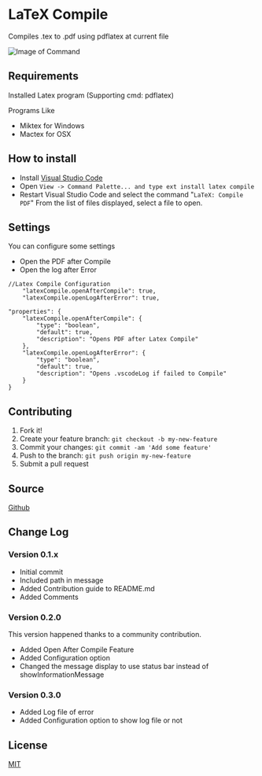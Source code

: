 # LaTeX Compile

Compiles .tex to .pdf using pdflatex at current file

![Image of Command](https://raw.githubusercontent.com/mathiasfrohlich/vscode-LaTeXCompile/master/images/command.png)

## Requirements
Installed Latex program (Supporting cmd: pdflatex) 

Programs Like
* Miktex for Windows 
* Mactex for OSX

## How to install
* Install [Visual Studio Code](https://code.visualstudio.com/)
* Open `View -> Command Palette... and type ext install latex compile`
* Restart Visual Studio Code and select the command "`LaTeX: Compile PDF`"
  From the list of files displayed, select a file to open.

## Settings
You can configure some settings
* Open the PDF after Compile
* Open the log after Error
```
//Latex Compile Configuration
	"latexCompile.openAfterCompile": true,
	"latexCompile.openLogAfterError": true,
```

```
"properties": {
	"latexCompile.openAfterCompile": {
		"type": "boolean",
		"default": true,
		"description": "Opens PDF after Latex Compile" 
	},
	"latexCompile.openLogAfterError": {
		"type": "boolean",
		"default": true,
		"description": "Opens .vscodeLog if failed to Compile" 
	}
}
```

## Contributing

1. Fork it!
2. Create your feature branch: `git checkout -b my-new-feature`
3. Commit your changes: `git commit -am 'Add some feature'`
4. Push to the branch: `git push origin my-new-feature`
5. Submit a pull request

## Source

[Github](https://github.com/mathiasfrohlich/vscode-LaTeXCompile)
        
## Change Log

### Version 0.1.x
* Initial commit
* Included path in message
* Added Contribution guide to README.md
* Added Comments

### Version 0.2.0 
This version happened thanks to a community contribution.
* Added Open After Compile Feature
* Added Configuration option
* Changed the message display to use status bar instead of showInformationMessage

### Version 0.3.0 
* Added Log file of error
* Added Configuration option to show log file or not
        
## License

[MIT](https://raw.githubusercontent.com/mathiasfrohlich/vscode-LaTeXCompile/master/LICENSE)